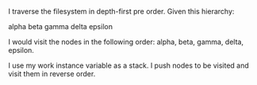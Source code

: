 I traverse the filesystem in depth-first pre order. Given this hierarchy:

alpha
	beta
	gamma
delta
	epsilon

I would visit the nodes in the following order: alpha, beta, gamma, delta, epsilon.

I use my work instance variable as a stack. I push nodes to be visited and visit them in reverse order.
